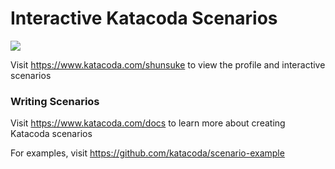 # Interactive Katacoda Scenarios

[![](http://shields.katacoda.com/katacoda/shunsuke/count.svg)](https://www.katacoda.com/shunsuke "Get your profile on Katacoda.com")

Visit https://www.katacoda.com/shunsuke to view the profile and interactive scenarios

### Writing Scenarios
Visit https://www.katacoda.com/docs to learn more about creating Katacoda scenarios

For examples, visit https://github.com/katacoda/scenario-example
